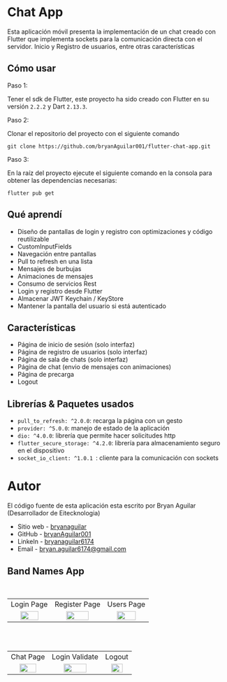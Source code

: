# Chat App

Esta aplicación móvil presenta la implementación de un chat creado con Flutter que implementa sockets para la comunicación directa con el servidor. Inicio y Registro de usuarios, entre otras características

## Cómo usar

Paso 1:

Tener el sdk de Flutter, este proyecto ha sido creado con Flutter en su versión `2.2.2` y Dart `2.13.3`.

Paso 2:

Clonar el repositorio del proyecto con el siguiente comando

```
git clone https://github.com/bryanAguilar001/flutter-chat-app.git
```

Paso 3:

En la raíz del proyecto ejecute el siguiente comando en la consola para obtener las dependencias necesarias:

```
flutter pub get
```

## Qué aprendí

- Diseño de pantallas de login y registro con optimizaciones y código reutilizable
- CustomInputFields
- Navegación entre pantallas
- Pull to refresh en una lista
- Mensajes de burbujas
- Animaciones de mensajes
- Consumo de servicios Rest
- Login y registro desde Flutter
- Almacenar JWT Keychain / KeyStore
- Mantener la pantalla del usuario si está autenticado

## Características

- Página de inicio de sesión (solo interfaz)
- Página de registro de usuarios (solo interfaz)
- Página de sala de chats (solo interfaz)
- Página de chat (envio de mensajes con animaciones)
- Página de precarga
- Logout


## Librerías & Paquetes usados

* `pull_to_refresh: ^2.0.0`: recarga la página con un gesto
* `provider: ^5.0.0`: manejo de estado de la aplicación
* `dio: ^4.0.0`: librería que permite hacer solicitudes http
* `flutter_secure_storage: ^4.2.0`: librería para almacenamiento seguro en el dispositivo
* `socket_io_client: ^1.0.1 `: cliente para la comunicación con sockets

# Autor

El código fuente de esta aplicación esta escrito por Bryan Aguilar (Desarrollador de Eitecknologia)

- Sitio web - [bryanaguilar](https://bryanaguilar.gatsbyjs.io/)
- GitHub - [bryanAguilar001](https://github.com/bryanAguilar001)
- LinkeIn - [bryanaguilar6174](https://www.linkedin.com/in/bryanaguilar6174)
- Email - [bryan.aguilar6174@gmail.com](mailto:bryan.aguilar6174@gmail.com)

## Band Names App

<br>
<table>
  <tr>
    <td>Login Page</td>
    <td>Register Page</td>
    <td>Users Page</td>
  </tr>
  <tr>
    <td align="center" valign="center"><img src="https://github.com/bryanAguilar001/flutter-chat-app/blob/main/media/login.png?raw=true" width="70%"></td>
    <td align="center" valign="center"><img src="https://github.com/bryanAguilar001/flutter-chat-app/blob/main/media/register.png?raw=true" width="70%"></td>
    <td align="center" valign="center"><img src="https://github.com/bryanAguilar001/flutter-chat-app/blob/main/media/users.png?raw=true" width="70%"></td>
  </tr>
 </table>
<br>

<br>
<table>
  <tr>
    <td>Chat Page</td>
    <td>Login Validate</td>
    <td>Logout</td>
  </tr>
  <tr>
    <td align="center" valign="center"><img src="https://github.com/bryanAguilar001/flutter-chat-app/blob/main/media/chat.png?raw=true" width="70%"></td>
    <td align="center" valign="center"><img src="https://github.com/bryanAguilar001/flutter-chat-app/blob/main/media/login_validate.png?raw=true" width="70%"></td>
    <td align="center" valign="center"><img src="https://github.com/bryanAguilar001/flutter-chat-app/blob/main/media/logout.png?raw=true" width="70%"></td>
  </tr>
 </table>
<br>